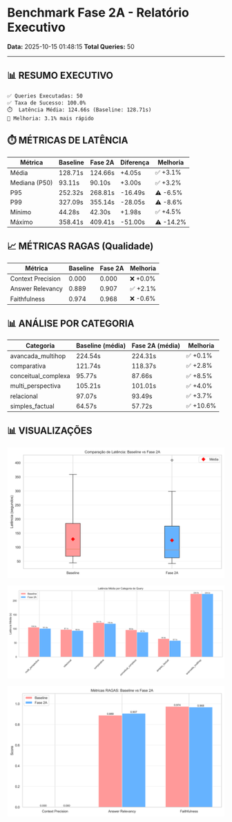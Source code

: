 # Benchmark Fase 2A - Relatório Executivo
**Data:** 2025-10-15 01:48:15
**Total Queries:** 50

---

## 📊 RESUMO EXECUTIVO

```
✅ Queries Executadas: 50
✅ Taxa de Sucesso: 100.0%
⏱️  Latência Média: 124.66s (Baseline: 128.71s)
🚀 Melhoria: 3.1% mais rápido
```

## ⏱️ MÉTRICAS DE LATÊNCIA

| Métrica | Baseline | Fase 2A | Diferença | Melhoria |
|---------|----------|---------|-----------|----------|
| Média | 128.71s | 124.66s | +4.05s | ✅ +3.1% |
| Mediana (P50) | 93.11s | 90.10s | +3.00s | ✅ +3.2% |
| P95 | 252.32s | 268.81s | -16.49s | ⚠️ -6.5% |
| P99 | 327.09s | 355.14s | -28.05s | ⚠️ -8.6% |
| Mínimo | 44.28s | 42.30s | +1.98s | ✅ +4.5% |
| Máximo | 358.41s | 409.41s | -51.00s | ⚠️ -14.2% |

## 📈 MÉTRICAS RAGAS (Qualidade)

| Métrica | Baseline | Fase 2A | Melhoria |
|---------|----------|---------|----------|
| Context Precision | 0.000 | 0.000 | ❌ +0.0% |
| Answer Relevancy | 0.889 | 0.907 | ✅ +2.1% |
| Faithfulness | 0.974 | 0.968 | ❌ -0.6% |

## 📊 ANÁLISE POR CATEGORIA

| Categoria | Baseline (média) | Fase 2A (média) | Melhoria |
|-----------|------------------|-----------------|----------|
| avancada_multihop | 224.54s | 224.31s | ✅ +0.1% |
| comparativa | 121.74s | 118.37s | ✅ +2.8% |
| conceitual_complexa | 95.77s | 87.66s | ✅ +8.5% |
| multi_perspectiva | 105.21s | 101.01s | ✅ +4.0% |
| relacional | 97.07s | 93.49s | ✅ +3.7% |
| simples_factual | 64.57s | 57.72s | ✅ +10.6% |

## 📊 VISUALIZAÇÕES

![Latency Boxplot](latency_boxplot.png)

![Latency by Category](latency_by_category.png)

![RAGAS Metrics](ragas_metrics.png)

